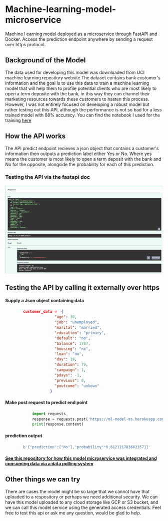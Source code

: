 # Machine-learning-model-microservice
Machine l earning model deployed as a microservice through FastAPI and Docker. Access the prediction endpoint anywhere by sending a request over https protocol.  

## Background of the Model
The data used for developing this model was downloaded from UCI machine learning repository website.The dataset contains bank customer's information
and the goal is to use this data to train a machine learning model that will help them to profile potential clients who are most likely to open a term deposite with the bank, in this way they can channel their marketing resources towards these customers to hasten this process. However, I was not entirely focused on developing a robust model but rather testing out this API, although the performance is not so bad for a less trained model with 88% accuracy. You can find the notebook I used for the training [here](https://colab.research.google.com/drive/1wEksu_DEc6o1HYjh76eJthicxXcG9tWC#scrollTo=M8V-0-ksPHmL)

## How the API works
The API predict endpoint recieves a json object that contains a customer's information then outputs a prediction label either Yes or No. Where yes means the customer is most likely to open a term deposit with the bank and No for the opposite, alongside the probability for each of this prediction.

### Testing the API via the fastapi doc
![](https://github.com/judeleonard/Machine-learning-model-microservice/blob/master/images/Screenshot%20from%202022-08-31%2021-26-13.png)

## Testing the API by calling it externally over https
#### Supply a Json object containing data

```json
        customer_data =  {
                      "age": 30,
                      "job": "unemployed",
                      "marital": "married",
                      "education": "primary",
                      "default": "no",
                      "balance": 1787,
                      "housing": "no",
                      "loan": "no",
                      "day": 19,
                      "duration": 79,
                      "campaign": 1,
                      "pdays": -1,
                      "previous": 0,
                      "poutcome": "unkown"
                    }
```                    
#### Make post request to predict end point
```python
            import requests
            response = requests.post('https://ml-model-ms.herokuapp.com/predict', json=customer_data)
            print(response.content)
```   
#### prediction output
```python
        b'{"prediction":["No"],"probability":0.6121217836623571}'
```
#### [See this repository for how this model microservice was integrated and consuming data via a data polling system](https://github.com/judeleonard/Kafka-Streaming-Pipeline)
        
## Other things we can try
There are cases the model might be so large that we cannot have that uploaded to a respository or perhaps we need additional security. We can have this model uploaded to any cloud storage like GCP or S3 bucket, and we can call this model service using the generated access credentials. Feel free to test this api or ask me any question, would be glad to help. 
